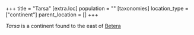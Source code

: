 +++
title = "Tarsa"
[extra.loc]
population = ""
[taxonomies]
location_type = ["continent"]
parent_location = []
+++

*Tarsa* is a continent found to the east of [Betera](@/locations/betera/index.md)
